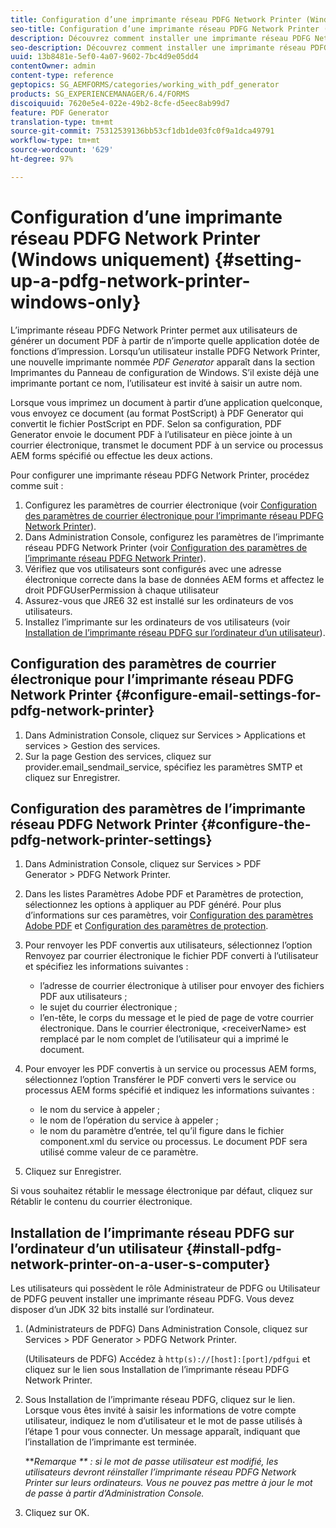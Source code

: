 ```yaml
---
title: Configuration d’une imprimante réseau PDFG Network Printer (Windows uniquement)
seo-title: Configuration d’une imprimante réseau PDFG Network Printer (Windows uniquement)
description: Découvrez comment installer une imprimante réseau PDFG Network Printer (Windows uniquement)
seo-description: Découvrez comment installer une imprimante réseau PDFG Network Printer (Windows uniquement)
uuid: 13b8481e-5ef0-4a07-9602-7bc4d9e05dd4
contentOwner: admin
content-type: reference
geptopics: SG_AEMFORMS/categories/working_with_pdf_generator
products: SG_EXPERIENCEMANAGER/6.4/FORMS
discoiquuid: 7620e5e4-022e-49b2-8cfe-d5eec8ab99d7
feature: PDF Generator
translation-type: tm+mt
source-git-commit: 75312539136bb53cf1db1de03fc0f9a1dca49791
workflow-type: tm+mt
source-wordcount: '629'
ht-degree: 97%

---
```



# Configuration d’une imprimante réseau PDFG Network Printer (Windows uniquement) {#setting-up-a-pdfg-network-printer-windows-only}

L’imprimante réseau PDFG Network Printer permet aux utilisateurs de générer un document PDF à partir de n’importe quelle application dotée de fonctions d’impression. Lorsqu’un utilisateur installe PDFG Network Printer, une nouvelle imprimante nommée *PDF Generator* apparaît dans la section Imprimantes du Panneau de configuration de Windows. S’il existe déjà une imprimante portant ce nom, l’utilisateur est invité à saisir un autre nom.

Lorsque vous imprimez un document à partir d’une application quelconque, vous envoyez ce document (au format PostScript) à PDF Generator qui convertit le fichier PostScript en PDF. Selon sa configuration, PDF Generator envoie le document PDF à l’utilisateur en pièce jointe à un courrier électronique, transmet le document PDF à un service ou processus AEM forms spécifié ou effectue les deux actions.

Pour configurer une imprimante réseau PDFG Network Printer, procédez comme suit :

1. Configurez les paramètres de courrier électronique (voir [Configuration des paramètres de courrier électronique pour l’imprimante réseau PDFG Network Printer](setting-pdfg-network-printer-windows.md#configure-email-settings-for-pdfg-network-printer)).
1. Dans Administration Console, configurez les paramètres de l’imprimante réseau PDFG Network Printer (voir [Configuration des paramètres de l’imprimante réseau PDFG Network Printer](setting-pdfg-network-printer-windows.md#configure-the-pdfg-network-printer-settings)).
1. Vérifiez que vos utilisateurs sont configurés avec une adresse électronique correcte dans la base de données AEM forms et affectez le droit PDFGUserPermission à chaque utilisateur <!-- Fix broken link See Setting up and organizing users -->
1. Assurez-vous que JRE6 32 est installé sur les ordinateurs de vos utilisateurs.
1. Installez l’imprimante sur les ordinateurs de vos utilisateurs (voir [Installation de l’imprimante réseau PDFG sur l’ordinateur d’un utilisateur](setting-pdfg-network-printer-windows.md#install-pdfg-network-printer-on-a-user-s-computer)).

## Configuration des paramètres de courrier électronique pour l’imprimante réseau PDFG Network Printer {#configure-email-settings-for-pdfg-network-printer}

1. Dans Administration Console, cliquez sur Services > Applications et services > Gestion des services.
1. Sur la page Gestion des services, cliquez sur provider.email_sendmail_service, spécifiez les paramètres SMTP et cliquez sur Enregistrer.

## Configuration des paramètres de l’imprimante réseau PDFG Network Printer  {#configure-the-pdfg-network-printer-settings}

1. Dans Administration Console, cliquez sur Services > PDF Generator > PDFG Network Printer.
1. Dans les listes Paramètres Adobe PDF et Paramètres de protection, sélectionnez les options à appliquer au PDF généré. Pour plus d’informations sur ces paramètres, voir [Configuration des paramètres Adobe PDF](/help/forms/using/admin-help/configuring-pdf-settings.md#configuring-adobe-pdf-settings) et [Configuration des paramètres de protection](/help/forms/using/admin-help/configuring-security-settings.md#configuring-security-settings).
1. Pour renvoyer les PDF convertis aux utilisateurs, sélectionnez l’option Renvoyez par courrier électronique le fichier PDF converti à l’utilisateur et spécifiez les informations suivantes :

   * l’adresse de courrier électronique à utiliser pour envoyer des fichiers PDF aux utilisateurs ;
   * le sujet du courrier électronique ;
   * l’en-tête, le corps du message et le pied de page de votre courrier électronique. Dans le courrier électronique, &lt;receiverName> est remplacé par le nom complet de l’utilisateur qui a imprimé le document.

1. Pour envoyer les PDF convertis à un service ou processus AEM forms, sélectionnez l’option Transférer le PDF converti vers le service ou processus AEM forms spécifié et indiquez les informations suivantes :

   * le nom du service à appeler ;
   * le nom de l’opération du service à appeler ;
   * le nom du paramètre d’entrée, tel qu’il figure dans le fichier component.xml du service ou processus. Le document PDF sera utilisé comme valeur de ce paramètre.

1. Cliquez sur Enregistrer.

Si vous souhaitez rétablir le message électronique par défaut, cliquez sur Rétablir le contenu du courrier électronique.

## Installation de l’imprimante réseau PDFG sur l’ordinateur d’un utilisateur  {#install-pdfg-network-printer-on-a-user-s-computer}

Les utilisateurs qui possèdent le rôle Administrateur de PDFG ou Utilisateur de PDFG peuvent installer une imprimante réseau PDFG. Vous devez disposer d’un JDK 32 bits installé sur l’ordinateur.

1. (Administrateurs de PDFG) Dans Administration Console, cliquez sur Services > PDF Generator > PDFG Network Printer.

   (Utilisateurs de PDFG) Accédez à `http(s)://[host]:[port]/pdfgui` et cliquez sur le lien sous Installation de l’imprimante réseau PDFG Network Printer.

1. Sous Installation de l’imprimante réseau PDFG, cliquez sur le lien. Lorsque vous êtes invité à saisir les informations de votre compte utilisateur, indiquez le nom d’utilisateur et le mot de passe utilisés à l’étape 1 pour vous connecter. Un message apparaît, indiquant que l’installation de l’imprimante est terminée.

   ***Remarque ** : si le mot de passe utilisateur est modifié, les utilisateurs devront réinstaller l’imprimante réseau PDFG Network Printer sur leurs ordinateurs. Vous ne pouvez pas mettre à jour le mot de passe à partir d’Administration Console.*

1. Cliquez sur OK.

